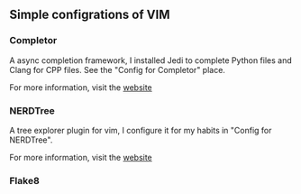 ## Simple configrations of VIM

### Completor

A async completion framework, I installed Jedi to complete Python files and Clang for CPP files. See the "Config for Completor" place.

For more information, visit the [website](https://github.com/maralla/completor)

### NERDTree

A tree explorer plugin for vim, I configure it for my habits in "Config for NERDTree".

For more information, visit the [website](https://github.com/scrooloose/nerdtree)

### Flake8
